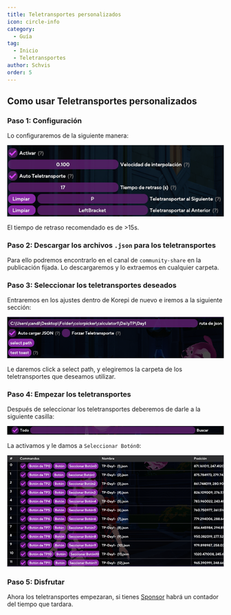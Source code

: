 ```yaml
---
title: Teletransportes personalizados
icon: circle-info
category:
  - Guía
tag:
  - Inicio
  - Teletransportes
author: Schvis
order: 5
---
```


## Como usar Teletransportes personalizados

### Paso 1: Configuración 

Lo configuraremos de la siguiente manera:

![](images/teleport.png)

El tiempo de retraso recomendado es de >15s.

### Paso 2: Descargar los archivos `.json` para los teletransportes

Para ello podremos encontrarlo en el canal de `community-share` en la publicación fijada. Lo descargaremos y lo extraemos en cualquier carpeta.

### Paso 3: Seleccionar los teletransportes deseados

Entraremos en los ajustes dentro de Korepi de nuevo e iremos a la siguiente sección:

![](images/teleport2.png)

Le daremos click a select path, y elegiremos la carpeta de los teletransportes que deseamos utilizar.

### Paso 4: Empezar los teletransportes

Después de seleccionar los teletransportes deberemos de darle a la siguiente casilla:

![](images/teleport3.png)

La activamos y le damos a `Seleccionar Botón0`: 

![](images/teleport4.png)

### Paso 5: Disfrutar

Ahora los teletransportes empezaran, si tienes [Sponsor](../start/sponsor.md) habrá un contador del tiempo que tardara.


